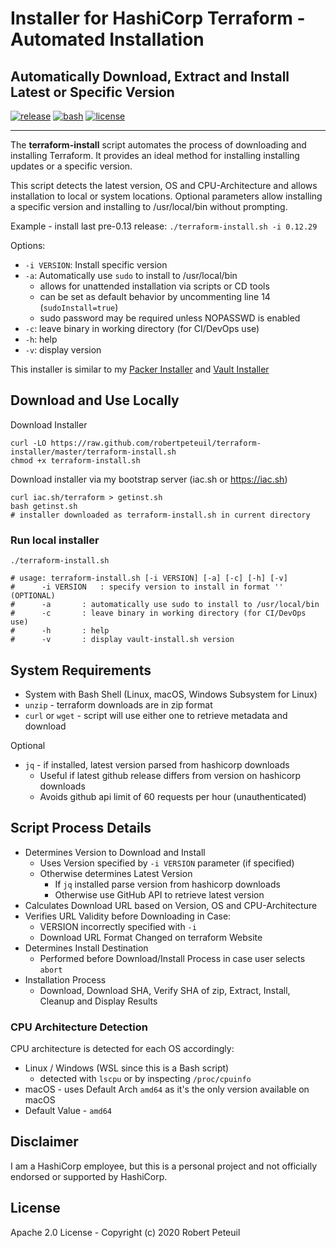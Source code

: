# Installer for HashiCorp Terraform - Automated Installation

## Automatically Download, Extract and Install Latest or Specific Version

[![release](https://img.shields.io/github/release/robertpeteuil/terraform-installer.svg?colorB=2067b8)](https://github.com/robertpeteuil/terraform-installer)
[![bash](https://img.shields.io/badge/language-bash-89e051.svg?style=flat-square)](https://github.com/robertpeteuil/terraform-installer)
[![license](https://img.shields.io/github/license/robertpeteuil/terraform-installer.svg?colorB=2067b8)](https://github.com/robertpeteuil/terraform-installer)

---

The **terraform-install** script automates the process of downloading and installing Terraform.  It provides an ideal method for installing installing updates or a specific version.

This script detects the latest version, OS and CPU-Architecture and allows installation to local or system locations.  Optional parameters allow installing a specific version and installing to /usr/local/bin without prompting.

Example - install last pre-0.13 release: `./terraform-install.sh -i 0.12.29`

Options:

- `-i VERSION`:  Install specific version
- `-a`:          Automatically use `sudo` to install to /usr/local/bin
  - allows for unattended installation via scripts or CD tools
  - can be set as default behavior by uncommenting line 14 (`sudoInstall=true`)
  - sudo password may be required unless NOPASSWD is enabled
- `-c`:          leave binary in working directory (for CI/DevOps use)
- `-h`:          help
- `-v`:          display version

This installer is similar to my [Packer Installer](https://github.com/robertpeteuil/packer-installer) and [Vault Installer](https://github.com/robertpeteuil/vault-installer)

## Download and Use Locally

Download Installer

``` shell
curl -LO https://raw.github.com/robertpeteuil/terraform-installer/master/terraform-install.sh
chmod +x terraform-install.sh
```

Download installer via my bootstrap server (iac.sh or https://iac.sh)

``` shell
curl iac.sh/terraform > getinst.sh
bash getinst.sh
# installer downloaded as terraform-install.sh in current directory
```

### Run local installer

``` shell
./terraform-install.sh

# usage: terraform-install.sh [-i VERSION] [-a] [-c] [-h] [-v]
#      -i VERSION	: specify version to install in format '' (OPTIONAL)
#      -a		: automatically use sudo to install to /usr/local/bin
#      -c		: leave binary in working directory (for CI/DevOps use)
#      -h		: help
#      -v		: display vault-install.sh version
```

## System Requirements

- System with Bash Shell (Linux, macOS, Windows Subsystem for Linux)
- `unzip` - terraform downloads are in zip format
- `curl` or `wget` - script will use either one to retrieve metadata and download

Optional

- `jq` - if installed, latest version parsed from hashicorp downloads
  - Useful if latest github release differs from version on hashicorp downloads
  - Avoids github api limit of 60 requests per hour (unauthenticated)

## Script Process Details

- Determines Version to Download and Install
  - Uses Version specified by `-i VERSION` parameter (if specified)
  - Otherwise determines Latest Version
    - If `jq` installed parse version from hashicorp downloads
    - Otherwise use GitHub API to retrieve latest version
- Calculates Download URL based on Version, OS and CPU-Architecture
- Verifies URL Validity before Downloading in Case:
  - VERSION incorrectly specified with `-i`
  - Download URL Format Changed on terraform Website
- Determines Install Destination
  - Performed before Download/Install Process in case user selects `abort`
- Installation Process
  - Download, Download SHA, Verify SHA of zip, Extract, Install, Cleanup and Display Results

### CPU Architecture Detection

CPU architecture is detected for each OS accordingly:

- Linux / Windows (WSL since this is a Bash script)
  - detected with `lscpu` or by inspecting `/proc/cpuinfo`
- macOS - uses Default Arch `amd64` as it's the only version available on macOS
- Default Value - `amd64`

## Disclaimer

I am a HashiCorp employee, but this is a personal project and not officially endorsed or supported by HashiCorp.

## License

Apache 2.0 License - Copyright (c) 2020    Robert Peteuil
